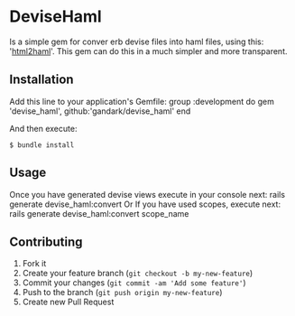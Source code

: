 # DeviseHaml

Is a simple gem for conver erb devise files into haml files, using this: '[html2haml](https://github.com/plataformatec/devise/wiki/How-To:-Create-Haml-and-Slim-Views)'.
This gem can do this in a much simpler and more transparent. 

## Installation

Add this line to your application's Gemfile:
    group :development do
      gem 'devise_haml', github:'gandark/devise_haml'
    end

And then execute:

    $ bundle install

## Usage

Once you have generated devise views execute in your console next:
    rails generate devise_haml:convert
Or If you have used scopes, execute next:
    rails generate devise_haml:convert scope_name

## Contributing

1. Fork it
2. Create your feature branch (`git checkout -b my-new-feature`)
3. Commit your changes (`git commit -am 'Add some feature'`)
4. Push to the branch (`git push origin my-new-feature`)
5. Create new Pull Request

